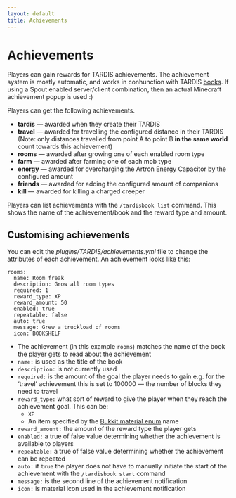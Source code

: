 ```yaml
---
layout: default
title: Achievements
---
```


Achievements
============

Players can gain rewards for TARDIS achievements. The achievement system is mostly automatic, and works in conhunction with TARDIS [books](books.html). If using a Spout enabled server/client combination, then an actual Minecraft achievement popup is used :)

Players can get the following achievements.

*   **tardis** — awarded when they create their TARDIS
*   **travel** — awarded for travelling the configured distance in their TARDIS (Note: only distances travelled from point A to point B **in the same world** count towards this achievement)
*   **rooms** — awarded after growing one of each enabled room type
*   **farm** — awarded after farming one of each mob type
*   **energy** — awarded for overcharging the Artron Energy Capacitor by the configured amount
*   **friends** — awarded for adding the configured amount of companions
*   **kill** — awarded for killing a charged creeper

Players can list achievements with the `/tardisbook list` command. This shows the name of the achievement/book and the reward type and amount.

Customising achievements
------------------------

You can edit the _plugins/TARDIS/achievements.yml_ file to change the attributes of each achievement. An achievement looks like this:

    rooms:
      name: Room freak
      description: Grow all room types
      required: 1
      reward_type: XP
      reward_amount: 50
      enabled: true
      repeatable: false
      auto: true
      message: Grew a truckload of rooms
      icon: BOOKSHELF

*   The achievement (in this example `rooms`) matches the name of the book the player gets to read about the achievement
*   `name:` is used as the title of the book
*   `description:` is not currently used
*   `required:` is the amount of the goal the player needs to gain e.g. for the ‘travel’ achievement this is set to 100000 — the number of blocks they need to travel
*   `reward_type:` what sort of reward to give the player when they reach the achievement goal. This can be:
    *   `XP`
    *   An item specified by the [Bukkit material enum](https://hub.spigotmc.org/stash/projects/SPIGOT/repos/bukkit/browse/src/main/java/org/bukkit/Material.java) name
*   `reward_amount:` the amount of the reward type the player gets
*   `enabled:` a true of false value determining whether the achievement is available to players
*   `repeatable:` a true of false value determining whether the achievement can be repeated
*   `auto:` if `true` the player does not have to manually initiate the start of the achievement with the `/tardisbook start` command
*   `message:` is the second line of the achievement notification
*   `icon:` is material icon used in the achievement notification
